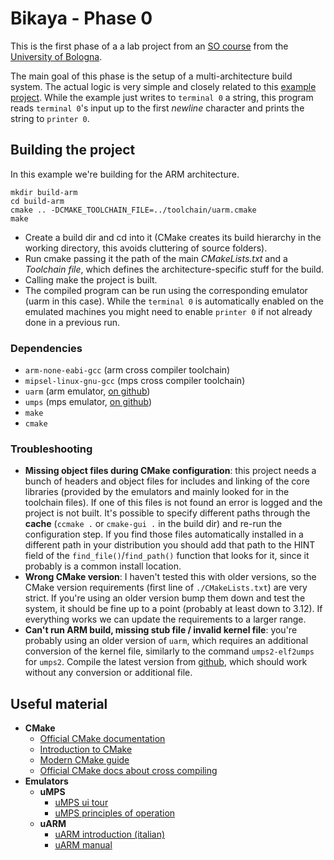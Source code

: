 # Bikaya - Phase 0

This is the first phase of a a lab project from an [SO course](http://www.cs.unibo.it/~renzo/so/) from the [University of Bologna](https://www.unibo.it/en).

The main goal of this phase is the setup of a multi-architecture build system. The actual logic is very 
simple and closely related to this [example project](https://github.com/Maldus512/umps_uarm_hello_world/tree/example).
While the example just writes to `terminal 0` a string, this program reads `terminal 0`'s input up to the first *newline* character
and prints the string to `printer 0`.

## Building the project
In this example we're building for the ARM architecture.

    mkdir build-arm
    cd build-arm
    cmake .. -DCMAKE_TOOLCHAIN_FILE=../toolchain/uarm.cmake
    make
    
- Create a build dir and cd into it (CMake creates its build hierarchy in the working directory, this avoids cluttering of source folders).
- Run cmake passing it the path of the main *CMakeLists.txt* and a *Toolchain file*, which defines the architecture-specific stuff for the build.
- Calling make the project is built.
- The compiled program can be run using the corresponding emulator (uarm in this case). While the `terminal 0` is automatically
enabled on the emulated machines you might need to enable `printer 0` if not already done in a previous run.

### Dependencies
- `arm-none-eabi-gcc` (arm cross compiler toolchain)
- `mipsel-linux-gnu-gcc` (mps cross compiler toolchain)
- `uarm` (arm emulator, [on github](https://github.com/mellotanica/uARM))
- `umps` (mps emulator, [on github](https://github.com/tjonjic/umps))
- `make`
- `cmake`

### Troubleshooting
- **Missing object files during CMake configuration**: this project needs a bunch of headers and object files for includes and linking
of the core libraries (provided by the emulators and mainly looked for in the toolchain files).
If one of this files is not found an error is logged and the project is not built.
It's possible to specify different paths through the **cache** (`ccmake .` or `cmake-gui .` in the build dir) 
and re-run the configuration step. 
If you find those files automatically installed in a different path in your distribution
you should add that path to the HINT field of the `find_file()`/`find_path()` function that looks for it,
since it probably is a common install location. 
- **Wrong CMake version**: I haven't tested this with older versions, so the CMake version requirements (first line of `./CMakeLists.txt`) are very strict.
If you're using an older version bump them down and test the system, it should be fine up to a point (probably at least down to 3.12).
If everything works we can update the requirements to a larger range.
- **Can't run ARM build, missing stub file / invalid kernel file**: you're probably using an older version of `uarm`, which requires an 
additional conversion of the kernel file, similarly to the command `umps2-elf2umps` for `umps2`.
Compile the latest version from [github](https://github.com/mellotanica/uARM), which should work without any conversion or additional file.

## Useful material
- **CMake**
    - [Official CMake documentation](https://cmake.org/cmake/help/v3.16/)
    - [Introduction to CMake](http://www2.informatik.uni-freiburg.de/~jakobro/files/cmake-an-introduction.pdf)
    - [Modern CMake guide](https://cliutils.gitlab.io/modern-cmake/)
    - [Official CMake docs about cross compiling](https://cmake.org/cmake/help/v3.16/manual/cmake-toolchains.7.html)
- **Emulators**
    - **uMPS**
        - [uMPS ui tour](http://www.cs.unibo.it/~renzo/so/umps2/umps2-ui-tour.pdf)
        - [uMPS principles of operation](http://www.cs.unibo.it/~renzo/so/princOfOperations.pdf)
    - **uARM**
        - [uARM introduction (italian)](http://mellotanica.github.io/uARM/uarm_intro.pdf)
        - [uARM manual](https://github.com/mellotanica/uARM/blob/doc/manual/manual.pdf)

